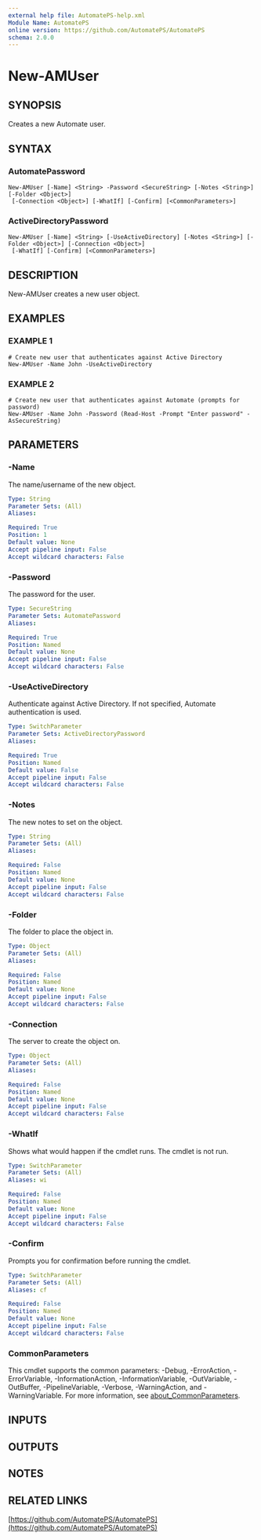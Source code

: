 ```yaml
---
external help file: AutomatePS-help.xml
Module Name: AutomatePS
online version: https://github.com/AutomatePS/AutomatePS
schema: 2.0.0
---
```


# New-AMUser

## SYNOPSIS
Creates a new Automate user.

## SYNTAX

### AutomatePassword
```
New-AMUser [-Name] <String> -Password <SecureString> [-Notes <String>] [-Folder <Object>]
 [-Connection <Object>] [-WhatIf] [-Confirm] [<CommonParameters>]
```

### ActiveDirectoryPassword
```
New-AMUser [-Name] <String> [-UseActiveDirectory] [-Notes <String>] [-Folder <Object>] [-Connection <Object>]
 [-WhatIf] [-Confirm] [<CommonParameters>]
```

## DESCRIPTION
New-AMUser creates a new user object.

## EXAMPLES

### EXAMPLE 1
```
# Create new user that authenticates against Active Directory
New-AMUser -Name John -UseActiveDirectory
```

### EXAMPLE 2
```
# Create new user that authenticates against Automate (prompts for password)
New-AMUser -Name John -Password (Read-Host -Prompt "Enter password" -AsSecureString)
```

## PARAMETERS

### -Name
The name/username of the new object.

```yaml
Type: String
Parameter Sets: (All)
Aliases:

Required: True
Position: 1
Default value: None
Accept pipeline input: False
Accept wildcard characters: False
```

### -Password
The password for the user.

```yaml
Type: SecureString
Parameter Sets: AutomatePassword
Aliases:

Required: True
Position: Named
Default value: None
Accept pipeline input: False
Accept wildcard characters: False
```

### -UseActiveDirectory
Authenticate against Active Directory. 
If not specified, Automate authentication is used.

```yaml
Type: SwitchParameter
Parameter Sets: ActiveDirectoryPassword
Aliases:

Required: True
Position: Named
Default value: False
Accept pipeline input: False
Accept wildcard characters: False
```

### -Notes
The new notes to set on the object.

```yaml
Type: String
Parameter Sets: (All)
Aliases:

Required: False
Position: Named
Default value: None
Accept pipeline input: False
Accept wildcard characters: False
```

### -Folder
The folder to place the object in.

```yaml
Type: Object
Parameter Sets: (All)
Aliases:

Required: False
Position: Named
Default value: None
Accept pipeline input: False
Accept wildcard characters: False
```

### -Connection
The server to create the object on.

```yaml
Type: Object
Parameter Sets: (All)
Aliases:

Required: False
Position: Named
Default value: None
Accept pipeline input: False
Accept wildcard characters: False
```

### -WhatIf
Shows what would happen if the cmdlet runs.
The cmdlet is not run.

```yaml
Type: SwitchParameter
Parameter Sets: (All)
Aliases: wi

Required: False
Position: Named
Default value: None
Accept pipeline input: False
Accept wildcard characters: False
```

### -Confirm
Prompts you for confirmation before running the cmdlet.

```yaml
Type: SwitchParameter
Parameter Sets: (All)
Aliases: cf

Required: False
Position: Named
Default value: None
Accept pipeline input: False
Accept wildcard characters: False
```

### CommonParameters
This cmdlet supports the common parameters: -Debug, -ErrorAction, -ErrorVariable, -InformationAction, -InformationVariable, -OutVariable, -OutBuffer, -PipelineVariable, -Verbose, -WarningAction, and -WarningVariable. For more information, see [about_CommonParameters](http://go.microsoft.com/fwlink/?LinkID=113216).

## INPUTS

## OUTPUTS

## NOTES

## RELATED LINKS

[https://github.com/AutomatePS/AutomatePS](https://github.com/AutomatePS/AutomatePS)


